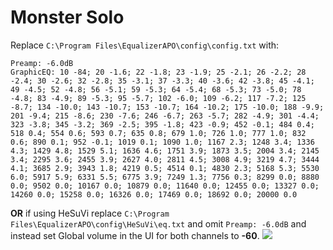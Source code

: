 # Monster Solo
Replace `C:\Program Files\EqualizerAPO\config\config.txt` with:
```
Preamp: -6.0dB
GraphicEQ: 10 -84; 20 -1.6; 22 -1.8; 23 -1.9; 25 -2.1; 26 -2.2; 28 -2.4; 30 -2.6; 32 -2.8; 35 -3.1; 37 -3.3; 40 -3.6; 42 -3.8; 45 -4.1; 49 -4.5; 52 -4.8; 56 -5.1; 59 -5.3; 64 -5.4; 68 -5.3; 73 -5.0; 78 -4.8; 83 -4.9; 89 -5.3; 95 -5.7; 102 -6.0; 109 -6.2; 117 -7.2; 125 -8.7; 134 -10.0; 143 -10.7; 153 -10.7; 164 -10.2; 175 -10.0; 188 -9.9; 201 -9.4; 215 -8.6; 230 -7.6; 246 -6.7; 263 -5.7; 282 -4.9; 301 -4.4; 323 -3.8; 345 -3.2; 369 -2.5; 395 -1.8; 423 -0.9; 452 -0.1; 484 0.4; 518 0.4; 554 0.6; 593 0.7; 635 0.8; 679 1.0; 726 1.0; 777 1.0; 832 0.6; 890 0.1; 952 -0.1; 1019 0.1; 1090 1.0; 1167 2.3; 1248 3.4; 1336 4.3; 1429 4.8; 1529 5.1; 1636 4.6; 1751 3.9; 1873 3.5; 2004 3.4; 2145 3.4; 2295 3.6; 2455 3.9; 2627 4.0; 2811 4.5; 3008 4.9; 3219 4.7; 3444 4.1; 3685 2.9; 3943 1.8; 4219 0.5; 4514 0.1; 4830 2.3; 5168 5.3; 5530 6.0; 5917 5.9; 6331 5.5; 6775 3.9; 7249 1.3; 7756 0.3; 8299 0.0; 8880 0.0; 9502 0.0; 10167 0.0; 10879 0.0; 11640 0.0; 12455 0.0; 13327 0.0; 14260 0.0; 15258 0.0; 16326 0.0; 17469 0.0; 18692 0.0; 20000 0.0
```
**OR** if using HeSuVi replace `C:\Program Files\EqualizerAPO\config\HeSuVi\eq.txt` and omit `Preamp: -6.0dB` and instead set Global volume in the UI for both channels to **-60**.
![](https://raw.githubusercontent.com/jaakkopasanen/AutoEq/master/results/Sonoma%20Model%20One/headphoncecom/onear/Monster%20Solo/Monster%20Solo.png)